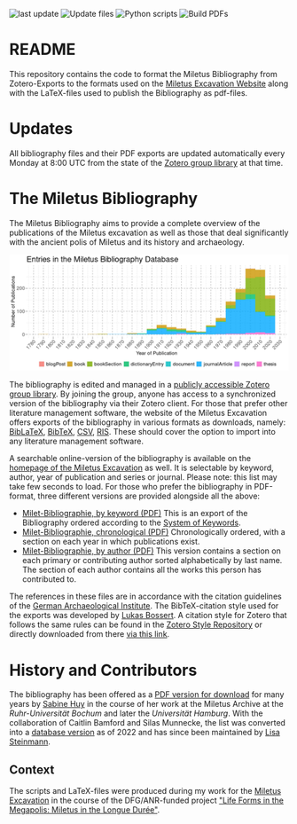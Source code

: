 <!-- badges: start -->
![last update](https://img.shields.io/github/last-commit/lsteinmann/Miletus_Bibliography?label=last%20update)
![Update files](https://github.com/lsteinmann/Miletus_Bibliography/actions/workflows/update.yml/badge.svg)
![Python scripts](https://github.com/lsteinmann/Miletus_Bibliography/actions/workflows/python.yml/badge.svg)
![Build PDFs](https://github.com/lsteinmann/Miletus_Bibliography/actions/workflows/tex.yml/badge.svg)
<!-- badges: end -->

# README
This repository contains the code to format the Miletus Bibliography from Zotero-Exports to the formats used on the [Miletus Excavation Website](https://www.miletgrabung.uni-hamburg.de/en/material/bibliographie.html) along with the LaTeX-files used to publish the Bibliography as pdf-files. 

# Updates

All bibliography files and their PDF exports are updated automatically every Monday at 8:00 UTC from the state of the [Zotero group library](https://www.zotero.org/groups/4475959/milet_bibliography) at that time.

# The Miletus Bibliography

The Miletus Bibliography aims to provide a complete overview of the publications of the Miletus excavation as well as those that deal significantly with the ancient polis of Miletus and its history and archaeology.

![Publications in the Miletus Bibliography by Year](out/figures/mil-pubs-by-year-type.png "Publications in the Miletus Bibliography by Year")

The bibliography is edited and managed in a [publicly accessible Zotero group library](https://www.zotero.org/groups/4475959/milet_bibliography). By joining the group, anyone has access to a synchronized version of the bibliography via their Zotero client. For those that prefer other literature management software, the website of the Miletus Excavation offers exports of the bibliography in various formats as downloads, namely: [BibLaTeX](https://raw.github.com/lsteinmann/Miletus_Bibliography/main/data/Milet_Bibliography_BibLaTeX.bib), [BibTeX](https://raw.github.com/lsteinmann/Miletus_Bibliography/main/data/Milet_Bibliography_BibTeX.bib), [CSV](https://raw.github.com/lsteinmann/Miletus_Bibliography/main/data/Milet_Bibliography_CSV.csv), [RIS](https://raw.github.com/lsteinmann/Miletus_Bibliography/main/data/Milet_Bibliography_RIS.ris). These should cover the option to import into any literature management software.

A searchable online-version of the bibliography is available on the [homepage of the Miletus Excavation](https://www.miletgrabung.uni-hamburg.de/material/bibliographie.html) as well. It is selectable by keyword, author, year of publication and series or journal. Please note: this list may take few seconds to load. For those who prefer the bibliography in PDF-format, three different versions are provided alongside all the above: 

* [Milet-Bibliographie, by keyword (PDF)](https://raw.github.com/lsteinmann/Miletus_Bibliography/main/out/pdf/milet-bibliographie-by-tag-pdf.pdf)
    This is an export of the Bibliography ordered according to the [System of Keywords](https://www.miletgrabung.uni-hamburg.de/en/material/bibliographie/bib-tags.html).
* [Milet-Bibliographie, chronological (PDF)](https://raw.github.com/lsteinmann/Miletus_Bibliography/main/out/pdf/milet-bibliographie-by-year-pdf.pdf)
    Chronologically ordered, with a section on each year in which publications exist. 
* [Milet-Bibliographie, by author (PDF)](https://raw.github.com/lsteinmann/Miletus_Bibliography/main/out/pdf/milet-bibliographie-by-author-pdf.pdf)
   This version contains a section on each primary or contributing author sorted alphabetically by last name. The section of each author contains all the works this person has contributed to. 

The references in these files are in accordance with the citation guidelines of the [German Archaeological Institute](https://www.dainst.org/publikationen/publizieren-beim-dai/richtlinien). The BibTeX-citation style used for the exports was developed by [Lukas Bossert](http://lukascbossert.github.io/biblatex-archaeologie/). A citation style for Zotero that follows the same rules can be found in the [Zotero Style Repository](https://www.zotero.org/styles) or directly downloaded from there [via this link](https://www.zotero.org/styles/deutsches-archaologisches-institut). 


# History and Contributors
The bibliography has been offered as a [PDF version for download](https://doi.org/10.25592/uhhfdm.8678) for many years by [Sabine Huy](https://orcid.org/0000-0001-7401-3662) in the course of her work at the Miletus Archive at the *Ruhr-Universität Bochum* and later the *Universität Hamburg*. With the collaboration of Caitlin Bamford and Silas Munnecke, the list was converted into a [database version](https://www.zotero.org/groups/4475959/milet_bibliography) as of 2022 and has since been maintained by [Lisa Steinmann](https://orcid.org/0000-0002-2215-1243).


## Context
The scripts and LaTeX-files were produced during my work for the [Miletus Excavation](https://www.miletgrabung.uni-hamburg.de/) in the course of the DFG/ANR-funded project ["Life Forms in the Megapolis: Miletus in the Longue Durée"](https://www.kulturwissenschaften.uni-hamburg.de/ka/forschung/lebensformen-megapolis.html). 
